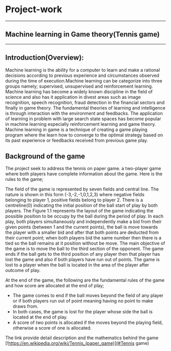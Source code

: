 # Project-work
---
## Machine learning in Game theory(Tennis game)
---
Introduction(Overview):
---
Machine learning is the ability for a computer to learn and make a rational decisions according to previous experience and circumstances observed during the time of execution.Machine learning can be categorize into three groups namely; supervised, unsupervised and reinforcement learning. Machine learning has become a widely known discipline in the field of science and also has it application in divest areas such as image recognition, speech recognition, fraud detection in the financial sectors and finally in game theory. The fundamental theories of learning and intelligence is through interaction with the environment and feedbacks. The application of learning in problem with large search state spaces has become popular in machine learning especially reinforcement learning and game theory. Machine learning in game is a technique of creating a game playing program where the learn how to converge to the optimal strategy based on its past experience or feedbacks received from previous game play. 

Background of the game 
---
The project seek to address the tennis on paper game. a two-player game where both players have complete information about the game. Here is the rules to the game;

The field of the game is represented by seven fields and central line. The nature is shown in this form (-3,-2,-1,0,1,2,3) where negative fields belonging to player 1, positive fields belong to player 2. There is a centreline(0) indicating the initial position of the ball start of play by both players. The Figure 1.1 represents the layout of the game indicating the possible position to be occupy by the ball during the period of play. 
 In each play, both players simultaneously and independently make a bid from their given points (between 1 and the current points), the ball is move towards the player with a smaller bid and after that both points are deducted from their current point; when both players bid the same number then there is a tied so the ball remains at it position without be move. The main objective of the game is to move the ball to the third section of the opponent. The game ends if the ball gets to the third position of any player then that player has lost the game and also if both players have run out of points. The game is lost to a player when the ball is located in the area of the player after outcome of play.

 At the end of the game, the following are the fundamental rules of the game and how score are allocated at the end of play;


- The game comes to end if the ball moves beyond the field of any player or if both players run out of point meaning having no point to make draws from. 
- In both cases, the game is lost for the player whose side the ball is located at the end of play.
- A score of two points is allocated if the moves beyond the playing field, otherwise a score of one is allocated.

The link provide detail description and the mathematics behind the game [!https://en.wikipedia.org/wiki/Tennis_(paper_game)](#Tennis game)